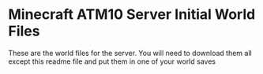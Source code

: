 # Minecraft ATM10 Server Initial World Files
These are the world files for the server. 
You will need to download them all except this readme file and put them in one of your world saves

